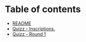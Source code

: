 # Table of contents

* [README](README.md)
* [Quizz - Inscriptions.](quizz-inscriptions..md)
* [Quizz - Round 1](quizz-round-1.md)
